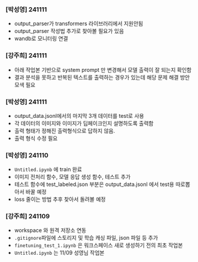 ### [박성영] 241111
- output_parser가 transformers 라이브러리에서 지원안됨
- output_parser 작성법 추가로 찾아볼 필요가 있음
- wandb로 모니터링 연결


### [강주희] 241111
- 아래 작업본 기반으로 system prompt 만 변경해서 모델 출력이 잘 되는지 확인함
- 결과 분석을 못하고 반복된 텍스트를 출력하는 경우가 있는데 해당 문제 해결 방안 모색 필요

### [박성영] 241111
- output_data.jsonl에서의 마지막 3개 데이터를 test로 사용
- 각 데이터의 이미지와 이미지가 딥페이크인지 설명하도록 출력함
- 출력 형태가 정해진 출력형식으로 답하지 않음.
- 출력 형식 수정 필요
  
### [박성영] 241110
- `Untitled.ipynb` 에 train 완료
- 이미지 전처리 함수, 모델 응답 생성 함수, 테스트 추가
- 테스트 함수에 test_labeled.json 부분은 output_data.jsonl 에서 test용 따로뽑아서 바꿀 예정
- loss 줄이는 방법 추후 찾아서 돌려볼 예정

### [강주희] 241109
- workspace 와 원격 저장소 연동
- `.gitignore`파일에 스토리지 및 학습 캐싱 파일, json 파일 등 추가
- `finetuning_test_1.ipynb` 은 워크스페이스 새로 생성하기 전의 최초 작업본
- `Untitled.ipynb` 는 11/09 성영님 작업본

